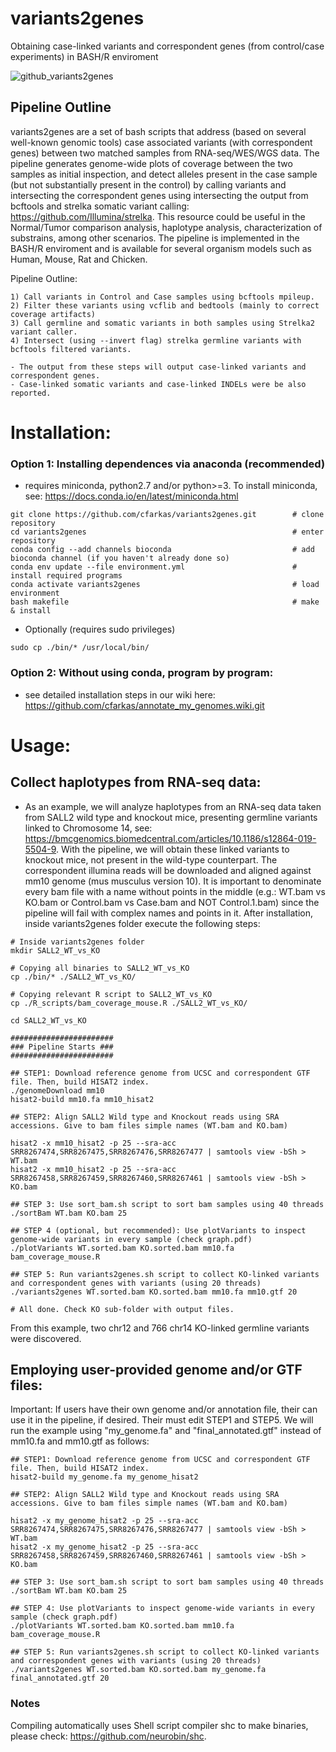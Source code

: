 # variants2genes
Obtaining case-linked variants and correspondent genes (from control/case experiments) in BASH/R enviroment

![github_variants2genes](https://user-images.githubusercontent.com/7016350/77459123-d7d06d80-6dc4-11ea-8d21-54a6e7ca9c4b.png)


## Pipeline Outline

variants2genes are a set of bash scripts that address (based on several well-known genomic tools) case associated variants (with correspondent genes) 
between two matched samples from RNA-seq/WES/WGS data. The pipeline generates genome-wide plots of coverage between the two samples as initial inspection, and detect alleles present in the case sample (but not substantially present in the control) by calling variants and intersecting the correspondent genes using intersecting the output from bcftools and strelka somatic variant calling: https://github.com/Illumina/strelka. This resource could be useful in the Normal/Tumor comparison analysis, haplotype analysis, characterization of substrains, among other scenarios.
The pipeline is implemented in the BASH/R enviroment and is available for several organism models such as Human, Mouse, Rat and Chicken.

Pipeline Outline:

```
1) Call variants in Control and Case samples using bcftools mpileup.
2) Filter these variants using vcflib and bedtools (mainly to correct coverage artifacts)
3) Call germline and somatic variants in both samples using Strelka2 variant caller.
4) Intersect (using --invert flag) strelka germline variants with bcftools filtered variants. 

- The output from these steps will output case-linked variants and correspondent genes. 
- Case-linked somatic variants and case-linked INDELs were be also reported.
```

# Installation:

### Option 1: Installing dependences via anaconda (recommended)
- requires miniconda, python2.7 and/or python>=3. To install miniconda, see: https://docs.conda.io/en/latest/miniconda.html
```
git clone https://github.com/cfarkas/variants2genes.git        # clone repository
cd variants2genes                                              # enter repository
conda config --add channels bioconda                           # add bioconda channel (if you haven't already done so)
conda env update --file environment.yml                        # install required programs
conda activate variants2genes                                  # load environment
bash makefile                                                  # make  & install
```
- Optionally (requires sudo privileges)
```
sudo cp ./bin/* /usr/local/bin/
```

### Option 2: Without using conda, program by program:

- see detailed installation steps in our wiki here: https://github.com/cfarkas/annotate_my_genomes.wiki.git

# Usage:
## Collect haplotypes from RNA-seq data:
- As an example, we will analyze haplotypes from an RNA-seq data taken from SALL2 wild type and knockout mice, presenting germline variants linked to Chromosome 14, see: https://bmcgenomics.biomedcentral.com/articles/10.1186/s12864-019-5504-9. With the pipeline, we will obtain these linked variants to knockout mice, not present in the wild-type counterpart. The correspondent illumina reads will be downloaded and aligned against mm10 genome (mus musculus version 10). It is important to denominate every bam file with a name without points in the middle (e.g.: WT.bam vs KO.bam or Control.bam vs Case.bam and NOT Control.1.bam) since the pipeline will fail with complex names and points in it. After installation, inside variants2genes folder execute the following steps:

```
# Inside variants2genes folder
mkdir SALL2_WT_vs_KO

# Copying all binaries to SALL2_WT_vs_KO
cp ./bin/* ./SALL2_WT_vs_KO/

# Copying relevant R script to SALL2_WT_vs_KO
cp ./R_scripts/bam_coverage_mouse.R ./SALL2_WT_vs_KO/

cd SALL2_WT_vs_KO

#######################
### Pipeline Starts ###
#######################

## STEP1: Download reference genome from UCSC and correspondent GTF file. Then, build HISAT2 index. 
./genomeDownload mm10
hisat2-build mm10.fa mm10_hisat2

## STEP2: Align SALL2 Wild type and Knockout reads using SRA accessions. Give to bam files simple names (WT.bam and KO.bam) 

hisat2 -x mm10_hisat2 -p 25 --sra-acc SRR8267474,SRR8267475,SRR8267476,SRR8267477 | samtools view -bSh > WT.bam
hisat2 -x mm10_hisat2 -p 25 --sra-acc SRR8267458,SRR8267459,SRR8267460,SRR8267461 | samtools view -bSh > KO.bam

## STEP 3: Use sort_bam.sh script to sort bam samples using 40 threads
./sortBam WT.bam KO.bam 25

## STEP 4 (optional, but recommended): Use plotVariants to inspect genome-wide variants in every sample (check graph.pdf)
./plotVariants WT.sorted.bam KO.sorted.bam mm10.fa bam_coverage_mouse.R 

## STEP 5: Run variants2genes.sh script to collect KO-linked variants and correspondent genes with variants (using 20 threads)
./variants2genes WT.sorted.bam KO.sorted.bam mm10.fa mm10.gtf 20

# All done. Check KO sub-folder with output files.
```
From this example, two chr12 and 766 chr14 KO-linked germline variants were discovered.  

## Employing user-provided genome and/or GTF files:

Important: If users have their own genome and/or annotation file, their can use it in the pipeline, if desired. Their must edit STEP1 and STEP5. We will run the example using "my_genome.fa" and "final_annotated.gtf" instead of mm10.fa and mm10.gtf as follows:

```
## STEP1: Download reference genome from UCSC and correspondent GTF file. Then, build HISAT2 index. 
hisat2-build my_genome.fa my_genome_hisat2

## STEP2: Align SALL2 Wild type and Knockout reads using SRA accessions. Give to bam files simple names (WT.bam and KO.bam) 

hisat2 -x my_genome_hisat2 -p 25 --sra-acc SRR8267474,SRR8267475,SRR8267476,SRR8267477 | samtools view -bSh > WT.bam
hisat2 -x my_genome_hisat2 -p 25 --sra-acc SRR8267458,SRR8267459,SRR8267460,SRR8267461 | samtools view -bSh > KO.bam

## STEP 3: Use sort_bam.sh script to sort bam samples using 40 threads
./sortBam WT.bam KO.bam 25

## STEP 4: Use plotVariants to inspect genome-wide variants in every sample (check graph.pdf)
./plotVariants WT.sorted.bam KO.sorted.bam mm10.fa bam_coverage_mouse.R 

## STEP 5: Run variants2genes.sh script to collect KO-linked variants and correspondent genes with variants (using 20 threads)
./variants2genes WT.sorted.bam KO.sorted.bam my_genome.fa final_annotated.gtf 20
```

### Notes
Compiling automatically uses Shell script compiler shc to make binaries, please check: https://github.com/neurobin/shc. 
